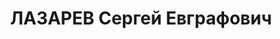 ---
title: ЛАЗАРЕВ Сергей Евграфович
description: '1899 р., м. Обоянь Курської обл. (Росія), росіянин, освіта вища. Проживав
  у м. Хмельницькому, пом. нач. штабу 1-го кінного корпусу. Заарештований 12.09.37.
  Звинувачення: член контрреволюційної організації. Військколегією Верховного Суду
  СРСР 25.11.37 засуджений до розстрілу з конфіскацією майна. Вирок виконаний. Реабілітований
  військколегією Верховного Суду СРСР 30.01.58. (П-5248, архів УСБУ).'
---